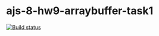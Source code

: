 # ajs-8-hw9-arraybuffer-task1

[![Build status](https://ci.appveyor.com/api/projects/status/sijts5mv0b8da9nr/branch/master?svg=true)](https://ci.appveyor.com/project/Antis85/ajs-8-hw9-arraybuffer-task1/branch/master)
